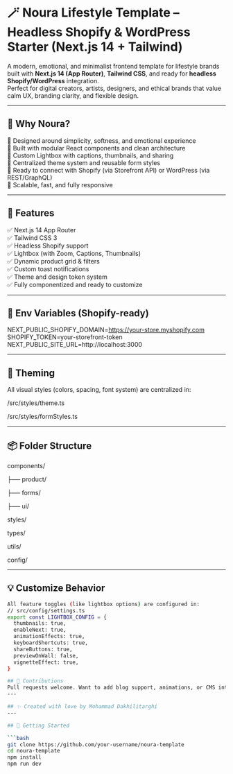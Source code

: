 # 🪄 Noura Lifestyle Template – Headless Shopify & WordPress Starter (Next.js 14 + Tailwind)

A modern, emotional, and minimalist frontend template for lifestyle brands built with **Next.js 14 (App Router)**, **Tailwind CSS**, and ready for **headless Shopify/WordPress** integration.  
Perfect for digital creators, artists, designers, and ethical brands that value calm UX, branding clarity, and flexible design.

---

## 🌟 Why Noura?

🔹 Designed around simplicity, softness, and emotional experience  
🔹 Built with modular React components and clean architecture  
🔹 Custom Lightbox with captions, thumbnails, and sharing  
🔹 Centralized theme system and reusable form styles  
🔹 Ready to connect with Shopify (via Storefront API) or WordPress (via REST/GraphQL)  
🔹 Scalable, fast, and fully responsive

---

## 🔧 Features

✅ Next.js 14 App Router  
✅ Tailwind CSS 3  
✅ Headless Shopify support  
✅ Lightbox (with Zoom, Captions, Thumbnails)  
✅ Dynamic product grid & filters  
✅ Custom toast notifications  
✅ Theme and design token system  
✅ Fully componentized and ready to customize

---

## 🔐 Env Variables (Shopify-ready)
NEXT_PUBLIC_SHOPIFY_DOMAIN=https://your-store.myshopify.com
SHOPIFY_TOKEN=your-storefront-token
NEXT_PUBLIC_SITE_URL=http://localhost:3000

---
## 🎨 Theming
All visual styles (colors, spacing, font system) are centralized in:

/src/styles/theme.ts

/src/styles/formStyles.ts

---
## 📦 Folder Structure

components/

├── product/

├── forms/

├── ui/

styles/

types/

utils/

config/

---
## 💡 Customize Behavior
```bash
All feature toggles (like lightbox options) are configured in:
// src/config/settings.ts
export const LIGHTBOX_CONFIG = {
  thumbnails: true,
  enableNext: true,
  animationEffects: true,
  keyboardShortcuts: true,
  shareButtons: true,
  previewOnWall: false,
  vignetteEffect: true,
}

## 🤝 Contributions
Pull requests welcome. Want to add blog support, animations, or CMS integration? Let’s build it together.
---

## ✨ Created with love by Mohammad Dakhilitarghi
---

## 🚀 Getting Started

```bash
git clone https://github.com/your-username/noura-template
cd noura-template
npm install
npm run dev



